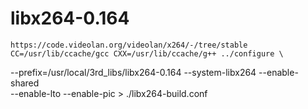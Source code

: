 # libx264-0.164
	https://code.videolan.org/videolan/x264/-/tree/stable
	CC=/usr/lib/ccache/gcc CXX=/usr/lib/ccache/g++ ../configure \
--prefix=/usr/local/3rd_libs/libx264-0.164 --system-libx264 --enable-shared \
--enable-lto --enable-pic > ./libx264-build.conf
